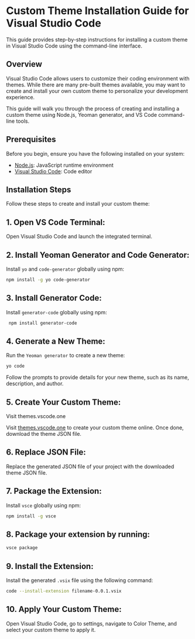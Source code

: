 # Custom Theme Installation Guide for Visual Studio Code

This guide provides step-by-step instructions for installing a custom theme in Visual Studio Code using the command-line interface.

## Overview

Visual Studio Code allows users to customize their coding environment with themes. While there are many pre-built themes available, you may want to create and install your own custom theme to personalize your development experience.

This guide will walk you through the process of creating and installing a custom theme using Node.js, Yeoman generator, and VS Code command-line tools.

## Prerequisites

Before you begin, ensure you have the following installed on your system:

- [Node.js](https://nodejs.org/): JavaScript runtime environment
- [Visual Studio Code](https://code.visualstudio.com/): Code editor

## Installation Steps

Follow these steps to create and install your custom theme:

## 1. Open VS Code Terminal:

Open Visual Studio Code and launch the integrated terminal.

## 2. Install Yeoman Generator and Code Generator:

Install `yo` and `code-generator` globally using npm:

```bash
npm install -g yo code-generator
```

## 3. Install Generator Code:

Install `generator-code` globally using npm:

```bash
 npm install generator-code
```

## 4. Generate a New Theme:

Run the `Yeoman generator` to create a new theme:

```bash
yo code
```

Follow the prompts to provide details for your new theme, such as its name, description, and author.

## 5. Create Your Custom Theme:

Visit themes.vscode.one

Visit [themes.vscode.one](https://themes.vscode.one) to create your custom theme online. Once done, download the theme JSON file.

## 6. Replace JSON File:

Replace the generated JSON file of your project with the downloaded theme JSON file.

## 7. Package the Extension:

Install `vsce` globally using npm:

```bash
npm install -g vsce
```

## 8. Package your extension by running:

```bash
vsce package
```

## 9. Install the Extension:

Install the generated `.vsix` file using the following command:

```bash
code --install-extension filename-0.0.1.vsix
```

## 10. Apply Your Custom Theme:

Open Visual Studio Code, go to settings, navigate to Color Theme, and select your custom theme to apply it.
